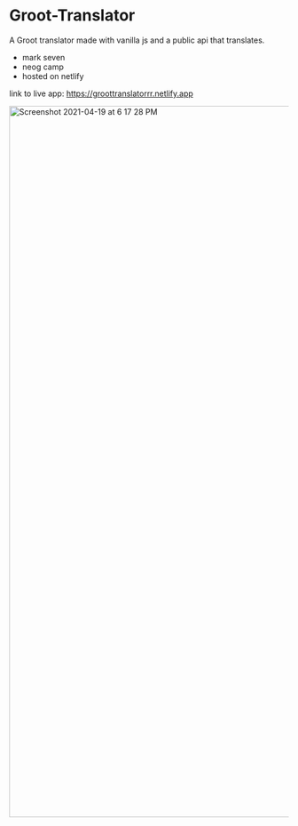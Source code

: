 # Groot-Translator

A Groot translator made with vanilla js and a public api that translates.

- mark seven 
- neog camp
- hosted on netlify


link to live app: https://groottranslatorrr.netlify.app

<img width="1280" alt="Screenshot 2021-04-19 at 6 17 28 PM" src="https://user-images.githubusercontent.com/75097551/115238617-81ef0600-a13b-11eb-9409-dacddf7ba368.png">


